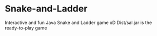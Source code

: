 # Snake-and-Ladder
Interactive and fun Java Snake and Ladder game xD
Dist/sal.jar is the ready-to-play game
